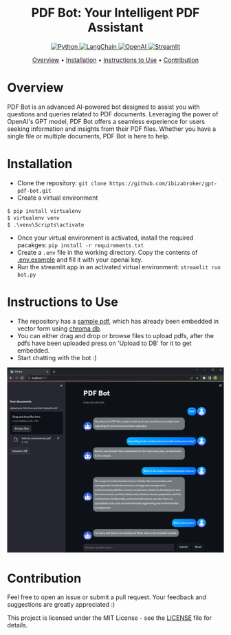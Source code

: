 <h1 align="center">
  <br>
    PDF Bot: Your Intelligent PDF Assistant
  <br>
</h1>

<p align="center"> 
  <a href="https://www.python.org/">
    <img src="https://img.shields.io/badge/-Python-3776AB?style=flat-square&logo=python&logoColor=white" alt="Python">
  </a>
  <a href="https://python.langchain.com/docs/get_started/introduction.html">
    <img src="https://img.shields.io/badge/-%F0%9F%A6%9C%EF%B8%8F%F0%9F%94%97_LangChain-000000?style=flat-square" alt="LangChain">
  </a>
  <a href="https://openai.com/">
    <img src="https://img.shields.io/badge/-OpenAI-412991?style=flat-square&logo=openai&logoColor=white" alt="OpenAI">
  </a>
  <a href="https://streamlit.io/">
    <img src="https://img.shields.io/badge/-Streamlit-FF4B4B?style=flat-square&logo=streamlit&logoColor=white" alt="Streamlit">
  </a>
</p>

<p align="center">
  <a href="#overview">Overview</a>
  •
  <a href="#installation">Installation</a>
  •
  <a href="#instructions-to-use">Instructions to Use</a>
  •
  <a href="#contribution">Contribution</a>
</p>

# Overview
PDF Bot is an advanced AI-powered bot designed to assist you with questions and queries related to PDF documents. Leveraging the power of OpenAI's GPT model, PDF Bot offers a seamless experience for users seeking information and insights from their PDF files. Whether you have a single file or multiple documents, PDF Bot is here to help.

# Installation
- Clone the repository: `git clone https://github.com/ibizabroker/gpt-pdf-bot.git`
- Create a virtual environment
```
$ pip install virtualenv
$ virtualenv venv
$ .\venv\Scripts\activate
```
- Once your virtual environment is activated, install the required pacakges: `pip install -r requirements.txt`
- Create a `.env` file in the working directory. Copy the contents of [.env.example](.env.example) and fill it with your openai key.
- Run the streamlit app in an activated virtual environment: `streamlit run bot.py`

# Instructions to Use
- The repository has a [sample pdf](pdfs/Intro%20to%20environment.pdf), which has already been embedded in vector form using [chroma db](db).
- You can either drag and drop or browse files to upload pdfs, after the pdfs have been uploaded press on 'Upload to DB' for it to get embedded.
- Start chatting with the bot :)

![Example Screenshot](screenshot/example.png)

# Contribution
Feel free to open an issue or submit a pull request. Your feedback and suggestions are greatly appreciated :)

This project is licensed under the MIT License - see the [LICENSE](LICENSE) file for details.